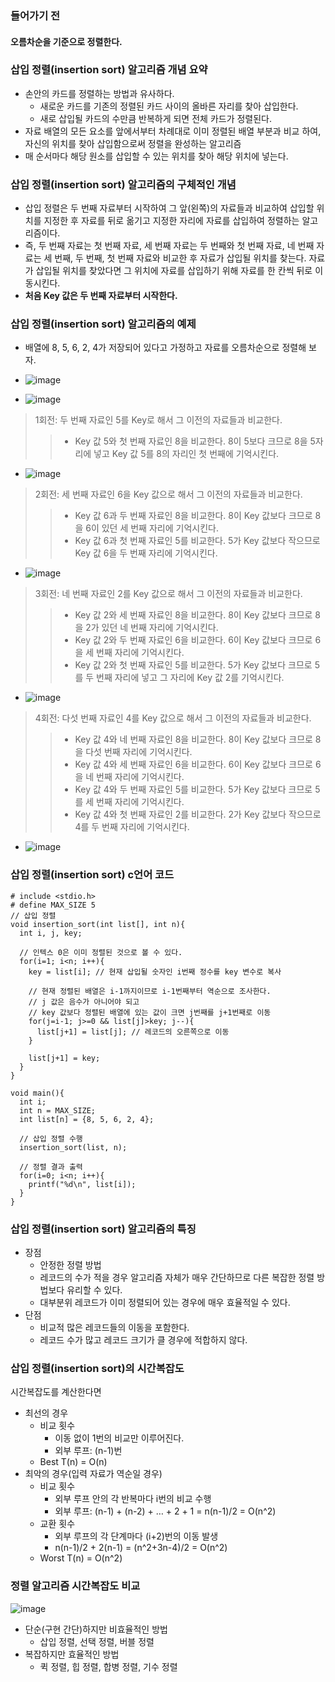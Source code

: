 ### 들어가기 전
#### 오름차순을 기준으로 정렬한다.

### 삽입 정렬(insertion sort) 알고리즘 개념 요약
  - 손안의 카드를 정렬하는 방법과 유사하다.
    - 새로운 카드를 기존의 정렬된 카드 사이의 올바른 자리를 찾아 삽입한다.
    - 새로 삽입될 카드의 수만큼 반복하게 되면 전체 카드가 정렬된다.
  - 자료 배열의 모든 요소를 앞에서부터 차례대로 이미 정렬된 배열 부분과 비교 하여, 자신의 위치를 찾아 삽입함으로써 정렬을 완성하는 알고리즘
  - 매 순서마다 해당 원소를 삽입할 수 있는 위치를 찾아 해당 위치에 넣는다.

### 삽입 정렬(insertion sort) 알고리즘의 구체적인 개념
  - 삽입 정렬은 두 번째 자료부터 시작하여 그 앞(왼쪽)의 자료들과 비교하여 삽입할 위치를 지정한 후 자료를 뒤로 옮기고 지정한 자리에 자료를 삽입하여 정렬하는 알고리즘이다.
  - 즉, 두 번째 자료는 첫 번째 자료, 세 번째 자료는 두 번째와 첫 번째 자료, 네 번째 자료는 세 번째, 두 번째, 첫 번째 자료와 비교한 후 자료가 삽입될 위치를 찾는다. 자료가 삽입될 위치를 찾았다면 그 위치에 자료를 삽입하기 위해 자료를 한 칸씩 뒤로 이동시킨다.
  - __처음 Key 값은 두 번째 자료부터 시작한다.__

### 삽입 정렬(insertion sort) 알고리즘의 예제
  - 배열에 8, 5, 6, 2, 4가 저장되어 있다고 가정하고 자료를 오름차순으로 정렬해 보자.
  - ![image](https://user-images.githubusercontent.com/77487962/124349250-2bb53d80-dc29-11eb-89c4-3bc91860e621.png)
 
  - ![image](https://user-images.githubusercontent.com/77487962/124349277-45568500-dc29-11eb-9bab-ee636405417b.png)
  > 1회전: 두 번째 자료인 5를 Key로 해서 그 이전의 자료들과 비교한다.
  > > - Key 값 5와 첫 번째 자료인 8을 비교한다. 8이 5보다 크므로 8을 5자리에 넣고 Key 값 5를 8의 자리인 첫 번째에 기억시킨다.
  - ![image](https://user-images.githubusercontent.com/77487962/124349297-57382800-dc29-11eb-99f6-e91cb24878bf.png)
  > 2회전: 세 번째 자료인 6을 Key 값으로 해서 그 이전의 자료들과 비교한다.
  > > - Key 값 6과 두 번째 자료인 8을 비교한다. 8이 Key 값보다 크므로 8을 6이 있던 세 번째 자리에 기억시킨다.
  > > - Key 값 6과 첫 번째 자료인 5를 비교한다. 5가 Key 값보다 작으므로 Key 값 6을 두 번째 자리에 기억시킨다.
  - ![image](https://user-images.githubusercontent.com/77487962/124349310-6028f980-dc29-11eb-8bbb-47d13ef702d5.png)
  > 3회전: 네 번째 자료인 2를 Key 값으로 해서 그 이전의 자료들과 비교한다.
  > > - Key 값 2와 세 번째 자료인 8을 비교한다. 8이 Key 값보다 크므로 8을 2가 있던 네 번째 자리에 기억시킨다.
  > > - Key 값 2와 두 번째 자료인 6을 비교한다. 6이 Key 값보다 크므로 6을 세 번째 자리에 기억시킨다.
  > > - Key 값 2와 첫 번째 자료인 5를 비교한다. 5가 Key 값보다 크므로 5를 두 번째 자리에 넣고 그 자리에 Key 값 2를 기억시킨다.
  - ![image](https://user-images.githubusercontent.com/77487962/124349330-6dde7f00-dc29-11eb-8d91-05d18a8de357.png)
  > 4회전: 다섯 번째 자료인 4를 Key 값으로 해서 그 이전의 자료들과 비교한다.
  > > - Key 값 4와 네 번째 자료인 8을 비교한다. 8이 Key 값보다 크므로 8을 다섯 번째 자리에 기억시킨다.
  > > - Key 값 4와 세 번째 자료인 6을 비교한다. 6이 Key 값보다 크므로 6을 네 번째 자리에 기억시킨다.
  > > - Key 값 4와 두 번째 자료인 5를 비교한다. 5가 Key 값보다 크므로 5를 세 번째 자리에 기억시킨다. 
  > > - Key 값 4와 첫 번째 자료인 2를 비교한다. 2가 Key 값보다 작으므로 4를 두 번째 자리에 기억시킨다.
  
  - ![image](https://user-images.githubusercontent.com/77487962/124349333-720a9c80-dc29-11eb-9de3-0c434679e591.png)


### 삽입 정렬(insertion sort) c언어 코드
```
# include <stdio.h>
# define MAX_SIZE 5
// 삽입 정렬
void insertion_sort(int list[], int n){
  int i, j, key;

  // 인텍스 0은 이미 정렬된 것으로 볼 수 있다.
  for(i=1; i<n; i++){
    key = list[i]; // 현재 삽입될 숫자인 i번째 정수를 key 변수로 복사

    // 현재 정렬된 배열은 i-1까지이므로 i-1번째부터 역순으로 조사한다.
    // j 값은 음수가 아니어야 되고
    // key 값보다 정렬된 배열에 있는 값이 크면 j번째를 j+1번째로 이동
    for(j=i-1; j>=0 && list[j]>key; j--){
      list[j+1] = list[j]; // 레코드의 오른쪽으로 이동
    }

    list[j+1] = key;
  }
}

void main(){
  int i;
  int n = MAX_SIZE;
  int list[n] = {8, 5, 6, 2, 4};

  // 삽입 정렬 수행
  insertion_sort(list, n);

  // 정렬 결과 출력
  for(i=0; i<n; i++){
    printf("%d\n", list[i]);
  }
}
```
### 삽입 정렬(insertion sort) 알고리즘의 특징
- 장점
  - 안정한 정렬 방법
  - 레코드의 수가 적을 경우 알고리즘 자체가 매우 간단하므로 다른 복잡한 정렬 방법보다 유리할 수 있다.
  - 대부분위 레코드가 이미 정렬되어 있는 경우에 매우 효율적일 수 있다.
- 단점
  - 비교적 많은 레코드들의 이동을 포함한다.
  - 레코드 수가 많고 레코드 크기가 클 경우에 적합하지 않다.

### 삽입 정렬(insertion sort)의 시간복잡도
시간복잡도를 계산한다면

- 최선의 경우
    - 비교 횟수
      - 이동 없이 1번의 비교만 이루어진다.
      - 외부 루프: (n-1)번
    - Best T(n) = O(n)
- 최악의 경우(입력 자료가 역순일 경우)
    - 비교 횟수
      - 외부 루프 안의 각 반복마다 i번의 비교 수행
      - 외부 루프: (n-1) + (n-2) + … + 2 + 1 = n(n-1)/2 = O(n^2)
    - 교환 횟수
      - 외부 루프의 각 단계마다 (i+2)번의 이동 발생
      - n(n-1)/2 + 2(n-1) = (n^2+3n-4)/2 = O(n^2)
    - Worst T(n) = O(n^2)

### 정렬 알고리즘 시간복잡도 비교
![image](https://user-images.githubusercontent.com/77487962/124349577-b0ed2200-dc2a-11eb-83c4-cf21aeb35b5b.png)
- 단순(구현 간단)하지만 비효율적인 방법
  - 삽입 정렬, 선택 정렬, 버블 정렬
- 복잡하지만 효율적인 방법
  - 퀵 정렬, 힙 정렬, 합병 정렬, 기수 정렬
